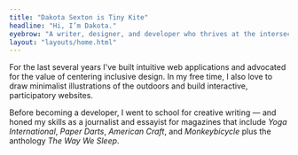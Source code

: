 ```yaml
---
title: "Dakota Sexton is Tiny Kite"
headline: "Hi, I’m Dakota."
eyebrow: "A writer, designer, and developer who thrives at the intersection of storytelling and technology."
layout: "layouts/home.html"
---
```


For the last several years I've built intuitive web applications and advocated for the value of centering inclusive design. In my free time, I also love to draw minimalist illustrations of the outdoors and build interactive, participatory websites.

Before becoming a developer, I went to school for creative writing — and honed my skills as a journalist and essayist for magazines that include _Yoga International_, _Paper Darts_, _American Craft_, and _Monkeybicycle_ plus the anthology _The Way We Sleep_.
